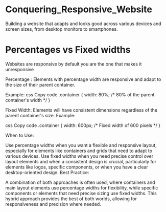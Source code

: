# Conquering_Responsive_Website
Building a website that adapts and looks good across various devices and screen sizes, from desktop monitors to smartphones.  


# Percentages vs Fixed widths
Websites are responsive by default you are the one that makes it unresponsive

Percentage : 
Elements with percentage width are responsive and adapt to the size of their parent container.

Example:
css
Copy code
.container {
    width: 80%; /* 80% of the parent container's width */
}

Fixed Width:
Elements will have consistent dimensions regardless of the parent container's size.
Example:

css
Copy code
.container {
    width: 600px; /* Fixed width of 600 pixels */
}

When to Use:

Use percentage widths when you want a flexible and responsive layout, especially for elements like containers and grids that need to adapt to various devices.
Use fixed widths when you need precise control over layout elements and when a consistent design is crucial, particularly for elements like logos, specific components, or when you have a clear desktop-oriented design.
Best Practice:

A combination of both approaches is often used, where containers and main layout elements use percentage widths for flexibility, while specific components or elements that need precise sizing use fixed widths. This hybrid approach provides the best of both worlds, allowing for responsiveness and precision where needed.


